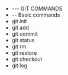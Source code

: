* --- GIT COMMANDS
* -- Basic commands
* git init
* git add
* git commit
* git status
* git rm
* git restore
* git checkout
* git log
